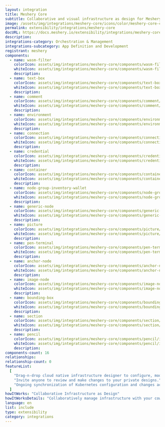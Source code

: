 ```yaml
---
layout: integration
title: Meshery Core
subtitle: Collaborative and visual infrastructure as design for Meshery Core
image: /assets/img/integrations/meshery-core/icons/color/meshery-core-color.svg
permalink: extensibility/integrations/meshery-core
docURL: https://docs.meshery.io/extensibility/integrations/meshery-core
description:
integrations-category: Orchestration & Management
integrations-subcategory: App Definition and Development
registrant: meshery
components:
  - name: wasm-filter
    colorIcon: assets/img/integrations/meshery-core/components/wasm-filter/icons/color/wasm-filter-color.svg
    whiteIcon: assets/img/integrations/meshery-core/components/wasm-filter/icons/white/wasm-filter-white.svg
    description:
  - name: text-box
    colorIcon: assets/img/integrations/meshery-core/components/text-box/icons/color/text-box-color.svg
    whiteIcon: assets/img/integrations/meshery-core/components/text-box/icons/white/text-box-white.svg
    description:
  - name: comment
    colorIcon: assets/img/integrations/meshery-core/components/comment/icons/color/comment-color.svg
    whiteIcon: assets/img/integrations/meshery-core/components/comment/icons/white/comment-white.svg
    description:
  - name: environment
    colorIcon: assets/img/integrations/meshery-core/components/environment/icons/color/environment-color.svg
    whiteIcon: assets/img/integrations/meshery-core/components/environment/icons/white/environment-white.svg
    description:
  - name: connection
    colorIcon: assets/img/integrations/meshery-core/components/connection/icons/color/connection-color.svg
    whiteIcon: assets/img/integrations/meshery-core/components/connection/icons/white/connection-white.svg
    description:
  - name: credential
    colorIcon: assets/img/integrations/meshery-core/components/credential/icons/color/credential-color.svg
    whiteIcon: assets/img/integrations/meshery-core/components/credential/icons/white/credential-white.svg
    description:
  - name: container
    colorIcon: assets/img/integrations/meshery-core/components/container/icons/color/container-color.svg
    whiteIcon: assets/img/integrations/meshery-core/components/container/icons/white/container-white.svg
    description:
  - name: node-group-inventory-wallet
    colorIcon: assets/img/integrations/meshery-core/components/node-group-inventory-wallet/icons/color/node-group-inventory-wallet-color.svg
    whiteIcon: assets/img/integrations/meshery-core/components/node-group-inventory-wallet/icons/white/node-group-inventory-wallet-white.svg
    description:
  - name: generic-node
    colorIcon: assets/img/integrations/meshery-core/components/generic-node/icons/color/generic-node-color.svg
    whiteIcon: assets/img/integrations/meshery-core/components/generic-node/icons/white/generic-node-white.svg
    description:
  - name: picture
    colorIcon: assets/img/integrations/meshery-core/components/picture/icons/color/picture-color.svg
    whiteIcon: assets/img/integrations/meshery-core/components/picture/icons/white/picture-white.svg
    description:
  - name: pen-terminal
    colorIcon: assets/img/integrations/meshery-core/components/pen-terminal/icons/color/pen-terminal-color.svg
    whiteIcon: assets/img/integrations/meshery-core/components/pen-terminal/icons/white/pen-terminal-white.svg
    description:
  - name: anchor-node
    colorIcon: assets/img/integrations/meshery-core/components/anchor-node/icons/color/anchor-node-color.svg
    whiteIcon: assets/img/integrations/meshery-core/components/anchor-node/icons/white/anchor-node-white.svg
    description:
  - name: image-node
    colorIcon: assets/img/integrations/meshery-core/components/image-node/icons/color/image-node-color.svg
    whiteIcon: assets/img/integrations/meshery-core/components/image-node/icons/white/image-node-white.svg
    description:
  - name: bounding-box
    colorIcon: assets/img/integrations/meshery-core/components/bounding-box/icons/color/bounding-box-color.svg
    whiteIcon: assets/img/integrations/meshery-core/components/bounding-box/icons/white/bounding-box-white.svg
    description:
  - name: section
    colorIcon: assets/img/integrations/meshery-core/components/section/icons/color/section-color.svg
    whiteIcon: assets/img/integrations/meshery-core/components/section/icons/white/section-white.svg
    description:
  - name: pencil
    colorIcon: assets/img/integrations/meshery-core/components/pencil/icons/color/pencil-color.svg
    whiteIcon: assets/img/integrations/meshery-core/components/pencil/icons/white/pencil-white.svg
    description:
components-count: 16
relationships:
relationship-count: 0
featureList:
  [
    "Drag-n-drop cloud native infrastructure designer to configure, model, and deploy your workloads.",
    "Invite anyone to review and make changes to your private designs.",
    "Ongoing synchronization of Kubernetes configuration and changes across any number of clusters.",
  ]
howItWorks: "Collaborative Infrastructure as Design"
howItWorksDetails: "Collaboratively manage infrastructure with your coworkers synchronously sharing the same designs."
language: en
list: include
type: extensibility
category: integrations
---
```

